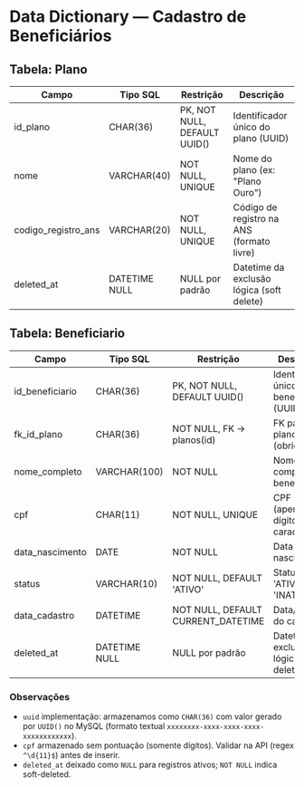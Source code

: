# Data Dictionary — Cadastro de Beneficiários

## Tabela: Plano
| Campo                 | Tipo SQL         | Restrição                    | Descrição |
|-----------------------|------------------|------------------------------|----------|
| id_plano                   | CHAR(36)         | PK, NOT NULL, DEFAULT UUID() | Identificador único do plano (UUID) |
| nome                  | VARCHAR(40)     | NOT NULL, UNIQUE             | Nome do plano (ex: "Plano Ouro") |
| codigo_registro_ans   | VARCHAR(20)      | NOT NULL, UNIQUE             | Código de registro na ANS (formato livre) |
| deleted_at            | DATETIME NULL   | NULL por padrão              | Datetime da exclusão lógica (soft delete) |

## Tabela: Beneficiario
| Campo                 | Tipo SQL         | Restrição                    | Descrição |
|-----------------------|------------------|------------------------------|----------|
| id_beneficiario       | CHAR(36)         | PK, NOT NULL, DEFAULT UUID() | Identificador único do beneficiário (UUID) |
| fk_id_plano           | CHAR(36)         | NOT NULL, FK -> planos(id)   | FK para o plano (obrigatório) |
| nome_completo         | VARCHAR(100)     | NOT NULL                     | Nome completo do beneficiário |
| cpf                   | CHAR(11)         | NOT NULL, UNIQUE             | CPF (apenas dígitos, 11 caracteres) |
| data_nascimento       | DATE             | NOT NULL                     | Data de nascimento |
| status                | VARCHAR(10)      | NOT NULL, DEFAULT 'ATIVO'    | Status: 'ATIVO' ou 'INATIVO' |
| data_cadastro         | DATETIME       | NOT NULL, DEFAULT CURRENT_DATETIME | Data/hora do cadastro |
| deleted_at            | DATETIME NULL    | NULL por padrão              | Datetime da exclusão lógica (soft delete) |

### Observações
- `uuid` implementação: armazenamos como `CHAR(36)` com valor gerado por `UUID()` no MySQL (formato textual `xxxxxxxx-xxxx-xxxx-xxxx-xxxxxxxxxxxx`).
- `cpf` armazenado sem pontuação (somente dígitos). Validar na API (regex `^\d{11}$`) antes de inserir.
- `deleted_at` deixado como `NULL` para registros ativos; `NOT NULL` indica soft-deleted.
